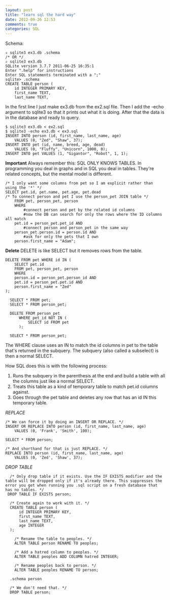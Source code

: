 ```yaml
---
layout: post
title: "learn sql the hard way"
date: 2012-09-26 12:53
comments: true
categories: SQL
---
```


Schema:


```
♕ sqlite3 ex3.db .schema
/* OR */
♕ sqlite3 ex3.db
SQLite version 3.7.7 2011-06-25 16:35:1
Enter ".help" for instructions
Enter SQL statements terminated with a ";"
sqlite> .schema
CREATE TABLE person (
	id INTEGER PRIMARY KEY,
	first_name TEXT,
	last_name TEXT,
```

In the first line I just make ex3.db from the ex2.sql file. Then I add the -echo argument to sqlite3 so that it prints out what it is doing. After that the data is in the database and ready to query.

```
$ sqlite3 ex3.db < ex2.sql
$ sqlite3 -echo ex3.db < ex3.sql 
INSERT INTO person (id, first_name, last_name, age)
    VALUES (0, "Zed", "Shaw", 37);
INSERT INTO pet (id, name, breed, age, dead) 
    VALUES (0, "Fluffy", "Unicorn", 1000, 0); 
INSERT INTO pet VALUES (1, "Gigantor", "Robot", 1, 1);
```

**Important**
Always remember this: SQL ONLY KNOWS TABLES. In programming you deal in graphs and in SQL you deal in tables. They're related concepts, but the mental model is different.

```
/* I only want some columns from pet so I am explicit rather than using the '*' */
SELECT pet.id, pet.name, pet.age, pet.dead
/* To connect person and pet I use the person_pet JOIN table */
	FROM pet, person_pet, person
	WHERE
		#connect person and pet by the related id columns
		#now the DB can search for only the rows where the ID columns all match
	pet.id = person_pet.pet_id AND
		#connect person and person_pet in the same way
	person_pet.person.id = person.id AND
		#ask for only the pets that I own
	person.first_name = "Adam";
```

**Delete**
DELETE is like SELECT but it removes rows from the table.

```
DELETE FROM pet WHERE id IN (
	SELECT pet.id
	FROM pet, person_pet, person
	WHERE
	person.id = person_pet.person_id AND
	pet.id = person_pet.pet.id AND
	person.first_name = "Zed"
);

  SELECT * FROM pet; 
  SELECT * FROM person_pet;
  
  DELETE FROM person_pet
      WHERE pet_id NOT IN ( 
          SELECT id FROM pet
      );
  
  SELECT * FROM person_pet;
```
The WHERE clause uses an IN to match the id columns in pet to the table that's returned in the subquery. The subquery (also called a subselect) is then a normal SELECT.

How SQL does this is with the following process:
1. Runs the subquery in the parenthesis at the end and build a table with all the columns just like a normal SELECT.
2. Treats this table as a kind of temporary table to match pet.id columns against.
3. Goes through the pet table and deletes any row that has an id IN this temporary table.

*REPLACE*
```
/* We can force it by doing an INSERT OR REPLACE. */ 
INSERT OR REPLACE INTO person (id, first_name, last_name, age) 
    VALUES (0, 'Frank', 'Smith', 100);

SELECT * FROM person; 

/* And shorthand for that is just REPLACE. */ 
REPLACE INTO person (id, first_name, last_name, age) 
    VALUES (0, 'Zed', 'Shaw', 37);
```

*DROP TABLE*
```
  /* Only drop table if it exists. Use the IF EXISTS modifier and the table will be dropped only if it's already there. This suppresses the error you get when running you .sql script on a fresh database that has no tables. */
 DROP TABLE IF EXISTS person;
   
  /* Create again to work with it. */
  CREATE TABLE person ( 
      id INTEGER PRIMARY KEY,
      first_name TEXT,
      last_name TEXT, 
      age INTEGER
  );
	 
	/* Rename the table to peoples. */ 
	ALTER TABLE person RENAME TO peoples;
	 
	/* Add a hatred column to peoples. */ 
	ALTER TABLE peoples ADD COLUMN hatred INTEGER;
	   
	/* Rename peoples back to person. */
	ALTER TABLE peoples RENAME TO person; 
  
  .schema person
 
  /* We don't need that. */
  DROP TABLE person;
```
